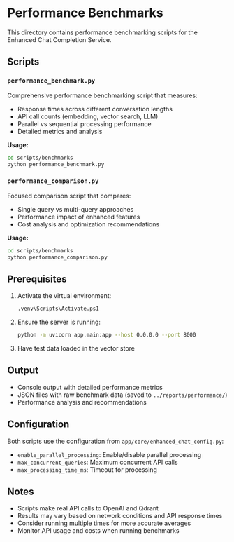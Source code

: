 # Performance Benchmarks

This directory contains performance benchmarking scripts for the Enhanced Chat Completion Service.

## Scripts

### `performance_benchmark.py`
Comprehensive performance benchmarking script that measures:
- Response times across different conversation lengths
- API call counts (embedding, vector search, LLM)
- Parallel vs sequential processing performance
- Detailed metrics and analysis

**Usage:**
```bash
cd scripts/benchmarks
python performance_benchmark.py
```

### `performance_comparison.py`
Focused comparison script that compares:
- Single query vs multi-query approaches
- Performance impact of enhanced features
- Cost analysis and optimization recommendations

**Usage:**
```bash
cd scripts/benchmarks
python performance_comparison.py
```

## Prerequisites

1. Activate the virtual environment:
   ```bash
   .venv\Scripts\Activate.ps1
   ```

2. Ensure the server is running:
   ```bash
   python -m uvicorn app.main:app --host 0.0.0.0 --port 8000
   ```

3. Have test data loaded in the vector store

## Output

- Console output with detailed performance metrics
- JSON files with raw benchmark data (saved to `../reports/performance/`)
- Performance analysis and recommendations

## Configuration

Both scripts use the configuration from `app/core/enhanced_chat_config.py`:
- `enable_parallel_processing`: Enable/disable parallel processing
- `max_concurrent_queries`: Maximum concurrent API calls
- `max_processing_time_ms`: Timeout for processing

## Notes

- Scripts make real API calls to OpenAI and Qdrant
- Results may vary based on network conditions and API response times
- Consider running multiple times for more accurate averages
- Monitor API usage and costs when running benchmarks
